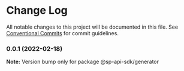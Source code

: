 # Change Log

All notable changes to this project will be documented in this file.
See [Conventional Commits](https://conventionalcommits.org) for commit guidelines.

### 0.0.1 (2022-02-18)

**Note:** Version bump only for package @sp-api-sdk/generator
